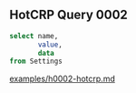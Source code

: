 
## HotCRP Query 0002
```sql
select name,
       value,
       data
from Settings
```
[examples/h0002-hotcrp.md](/examples/h0002-hotcrp.md)